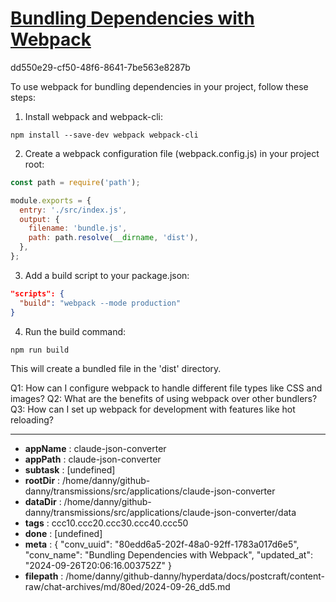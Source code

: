 # [Bundling Dependencies with Webpack](https://claude.ai/chat/80edd6a5-202f-48a0-92ff-1783a017d6e5)

dd550e29-cf50-48f6-8641-7be563e8287b

 To use webpack for bundling dependencies in your project, follow these steps:

1. Install webpack and webpack-cli:
```
npm install --save-dev webpack webpack-cli
```

2. Create a webpack configuration file (webpack.config.js) in your project root:
```javascript
const path = require('path');

module.exports = {
  entry: './src/index.js',
  output: {
    filename: 'bundle.js',
    path: path.resolve(__dirname, 'dist'),
  },
};
```

3. Add a build script to your package.json:
```json
"scripts": {
  "build": "webpack --mode production"
}
```

4. Run the build command:
```
npm run build
```

This will create a bundled file in the 'dist' directory.

Q1: How can I configure webpack to handle different file types like CSS and images?
Q2: What are the benefits of using webpack over other bundlers?
Q3: How can I set up webpack for development with features like hot reloading?

---

* **appName** : claude-json-converter
* **appPath** : claude-json-converter
* **subtask** : [undefined]
* **rootDir** : /home/danny/github-danny/transmissions/src/applications/claude-json-converter
* **dataDir** : /home/danny/github-danny/transmissions/src/applications/claude-json-converter/data
* **tags** : ccc10.ccc20.ccc30.ccc40.ccc50
* **done** : [undefined]
* **meta** : {
  "conv_uuid": "80edd6a5-202f-48a0-92ff-1783a017d6e5",
  "conv_name": "Bundling Dependencies with Webpack",
  "updated_at": "2024-09-26T20:06:16.003752Z"
}
* **filepath** : /home/danny/github-danny/hyperdata/docs/postcraft/content-raw/chat-archives/md/80ed/2024-09-26_dd5.md